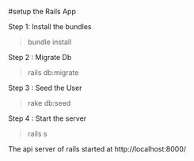 #setup the Rails App

Step 1: Install the bundles

> bundle install

Step 2 : Migrate Db

> rails db:migrate

Step 3 : Seed the User

> rake db:seed

Step 4 : Start the server

> rails s

The api server of rails started at http://localhost:8000/